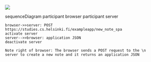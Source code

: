 ![](https://www.planttext.com/api/plantuml/png/RP1DZi8m38NtFOKlGBll0h5cKKQ2vKZ8anfgJN52xD8vFkuFR9WielYJttjsTcgORRZrHG5-aXSSEA4O_EGuAkKFxkpXUEPhpsQxNMWDNuVZ2Jgpf7LLgGqjavP1ouvwPVdbyi8L_U4jzOGfLKBZMQBHMHFEZXYC7sZqYfdOyjnuoffNWsjx3cWS1VR7GmDpOql_oUUhyH38VEqCuWNUFgUENeLBf5N0POLCzu7Km2AOztpBwZY1a6cAGF3fOPeUK5fWSv4DMTn3FWOiYftR-qS_0G00)

sequenceDiagram
    participant browser
    participant server

    browser->>server: POST https://studies.cs.helsinki.fi/exampleapp/new_note_spa
    activate server
    server-->>browser: application JSON 
    deactivate server
    
    Note right of browser: The browser sends a POST request to the \n server to create a new note and it returns an application JSON
